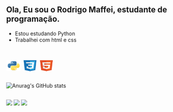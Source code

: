 ## Ola, Eu sou o Rodrigo Maffei, estudante de programação.

- Estou estudando Python
- Trabalhei com html e css
##
<div style="display: inline_block"><br>
   <img align="center" alt="Rod-Python" height="30" width="40" src="https://raw.githubusercontent.com/devicons/devicon/master/icons/python/python-original.svg">
   <img align="center" alt="Rod-CSS" height="30" width="40" src="https://raw.githubusercontent.com/devicons/devicon/master/icons/css3/css3-original.svg">
   <img align="center" alt="Rod-HTML" height="30" width="40" src="https://raw.githubusercontent.com/devicons/devicon/master/icons/html5/html5-original.svg">
</div>

##

![Anurag's GitHub stats](https://github-readme-stats.vercel.app/api?username=rodrigomaffei1&show_icons=true&theme=radical)

##


<div> 
   <a href="https://www.instagram.com/rodrigo.maffei" target="_blank"><img src="https://img.shields.io/badge/-Instagram-%23E4405F?style=for-the-badge&logo=instagram&logoColor=white" target="_blank"></a>
   <a href="https://www.linkedin.com/in/rodrigo-giangrossi-sbarbaro-maffei-3743a7164/" target="_blank"><img src="https://img.shields.io/badge/-LinkedIn-%230077B5?style=for-the-badge&logo=linkedin&logoColor=white" target="_blank"></a> 
   <a href="https://www.twitch.tv/sensessj" target="_blank"><img src="https://img.shields.io/badge/Twitch-9146FF?style=for-the-badge&logo=twitch&logoColor=white" target="_blank"></a>
</div>
